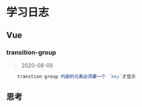 # 学习日志

## Vue

### transition-group

>2020-08-09

```js
    transtion-group 内部的元素必须要一个 `key`才显示
```

## 思考
